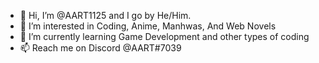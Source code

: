 - 👋 Hi, I’m @AART1125 and I go by He/Him.
- 👀 I’m interested in Coding, Anime, Manhwas, And Web Novels
- 🌱 I’m currently learning Game Development and other types of coding
- 📫 Reach me on Discord @AART#7039


